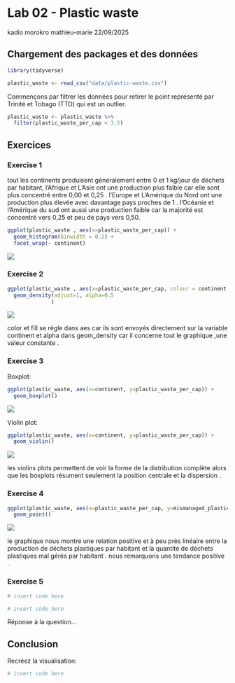 Lab 02 - Plastic waste
================
kadio morokro mathieu-marie
22/09/2025

## Chargement des packages et des données

``` r
library(tidyverse) 
```

``` r
plastic_waste <- read_csv("data/plastic-waste.csv")
```

Commençons par filtrer les données pour retirer le point représenté par
Trinité et Tobago (TTO) qui est un outlier.

``` r
plastic_waste <- plastic_waste %>%
  filter(plastic_waste_per_cap < 3.5)
```

## Exercices

### Exercise 1

tout les continents produisent généralement entre 0 et 1 kg/jour de
déchets par habitant, l’Afrique et L’Asie ont une production plus faible
car elle sont plus concentré entre 0,00 et 0,25 . l’Europe et L’Amérique
du Nord ont une production plus élevée avec davantage pays proches de 1
. l’Océanie et l’Amérique du sud ont aussi une production faible car la
majorité est concentré vers 0,25 et peu de pays vers 0,50.

``` r
ggplot(plastic_waste , aes(x=plastic_waste_per_cap)) +
  geom_histogram(binwidth = 0.2) + 
  facet_wrap(~ continent)
```

![](lab-02_files/figure-gfm/plastic-waste-continent-1.png)<!-- -->

### Exercise 2

``` r
ggplot(plastic_waste , aes(x=plastic_waste_per_cap, colour = continent , fill = continent ,  )) +
  geom_density(adjust=1, alpha=0.5
              )
```

![](lab-02_files/figure-gfm/plastic-waste-density-1.png)<!-- -->

color et fill se règle dans aes car ils sont envoyés directement sur la
variable continent et alpha dans geom_density car il concerne tout le
graphique ,une valeur constante .

### Exercise 3

Boxplot:

``` r
ggplot(plastic_waste, aes(x=continent, y=plastic_waste_per_cap)) + 
  geom_boxplot()
```

![](lab-02_files/figure-gfm/plastic-waste-boxplot-1.png)<!-- -->

Violin plot:

``` r
ggplot(plastic_waste, aes(x=continent, y=plastic_waste_per_cap)) + 
  geom_violin()
```

![](lab-02_files/figure-gfm/plastic-waste-violin-1.png)<!-- -->

les violins plots permettent de voir la forme de la distribution
complète alors que les boxplots résument seulement la position centrale
et la dispersion .

### Exercise 4

``` r
ggplot(plastic_waste, aes(x=plastic_waste_per_cap, y=mismanaged_plastic_waste_per_cap , colour = continent )) +
  geom_point()
```

![](lab-02_files/figure-gfm/plastic-waste-mismanaged-1.png)<!-- -->

le graphique nous montre une relation positive et à peu près linéaire
entre la production de déchets plastiques par habitant et la quantité de
déchets plastiques mal gérés par habitant . nous remarquons une tendance
positive .

### Exercise 5

``` r
# insert code here
```

``` r
# insert code here
```

Réponse à la question…

## Conclusion

Recréez la visualisation:

``` r
# insert code here
```
